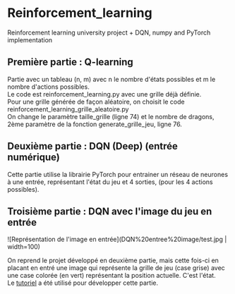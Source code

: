 # Reinforcement_learning
Reinforcement learning university project + DQN, numpy and PyTorch implementation

## Première partie : Q-learning
Partie avec un tableau (n, m) avec n le nombre d'états possibles et m le nombre d'actions possibles.   
Le code est reinforcement_learning.py avec une grille déjà définie.   
Pour une grille générée de façon aléatoire, on choisit le code reinforcement_learning_grille_aleatoire.py   
On change le paramètre taille_grille (ligne 74) et le nombre de dragons, 2ème paramètre de la fonction generate_grille_jeu, ligne 76.

## Deuxième partie : DQN (Deep) (entrée numérique)
Cette partie utilise la librairie PyTorch pour entrainer un réseau de neurones à une entrée, représentant l'état du jeu et 4 sorties, (pour les 4 actions possibles).

## Troisième partie : DQN avec l'image du jeu en entrée
![Représentation de l'image en entrée](DQN%20entree%20image/test.jpg | width=100)


On reprend le projet développé en deuxième partie, mais cette fois-ci en placant en entré une image qui représente la grille de jeu (case grise) avec une case colorée (en vert) représentant la position actuelle. C'est l'état.   
Le [tutoriel](https://pytorch.org/tutorials/intermediate/reinforcement_q_learning.html) a été utilisé pour développer cette partie.
